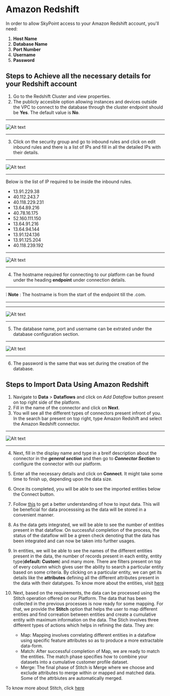 # Amazon Redshift

In order to allow SkyPoint access to your Amazon Redshift account, you'll need:

1. **Host Name**
2. **Database Name**
3. **Port Number**
4. **Username**
5. **Password**

## Steps to Achieve all the necessary details for your Redshift account

1. Go to the Redshift Cluster and view properties.
2. The publicly accesible option allowing instances and devices outside the VPC to connect to the database through the cluster endpoint should be **Yes**. The default value is **No**.

---

![Alt text](https://github.com/skypointcloud/platform/blob/master/docs/doc_snippets/redshiftstep2.png?raw=true)

---

3. Click on the security group and go to inbound rules and click on edit inbound rules and there is a list of IPs and fill in all the detailed IPs with their details.

---

![Alt text](https://github.com/skypointcloud/platform/blob/master/docs/doc_snippets/redshiftstep3.png?raw=true)

---

Below is the list of IP required to be inside the inbound rules.
- 13.91.229.38
- 40.112.243.7
- 40.118.229.231
- 13.64.89.216
- 40.78.16.175
- 52.160.111.150
- 13.64.91.216
- 13.64.94.144
- 13.91.124.136
- 13.91.125.204
- 40.118.239.192

---

![Alt text](https://github.com/skypointcloud/platform/blob/master/docs/doc_snippets/redshiftstep4.png?raw=true)

---

4. The hostname required for connecting to our platform can be found under the heading **endpoint** under connection details.

---

:grey_exclamation: **Note** : The hostname is from the start of the endpoint till the .com.

---

---

![Alt text](https://github.com/skypointcloud/platform/blob/master/docs/doc_snippets/redshiftstep5.png?raw=true)

---

5. The database name, port and username can be extrated under the database configuration section.

---

![Alt text](https://github.com/skypointcloud/platform/blob/master/docs/doc_snippets/redshiftstep6.png?raw=true)

---

6. The password is the same that was set during the creation of the database.

## Steps to Import Data Using Amazon Redshift

1. Navigate to **Data** > **Dataflows** and click on *Add Dataflow* button present on top right side of the platform.
2. Fill in the name of the connector and click on **Next**.
3. You will see all the different types of connectors present infront of you. In the search bar present on top right, type Amazon Redshift and select the Amazon Redshift connector.

---

![Alt text](https://github.com/skypointcloud/platform/blob/develop/docs/doc_snippets/redshiftstep1.PNG?raw=true)

---

4. Next, fill in the display name and type in a breif description about the connector in the ***general section*** and then go to ***Connector Section*** to configure the connector with our platform.
5. Enter all the necessary details and click on **Connect**. It might take some time to finish up, depending upon the data size.
6. Once its completed, you will be able to see the imported entities below the Connect button.
7. Follow [this](https://skypointcdpdocs.z22.web.core.windows.net/docs/dataflows.html) to get a better understanding of how to input data. This will be beneficial for data processsing as the data will be stored in a convenient manner. 
8. As the data gets integrated, we will be able to see the number of entities present in that dataflow. On successful completion of the process, the status of the dataflow will be a green check denoting that the data has been integrated and can now be taken into further usages.

9. In entities, we will be able to see the names of the different entities present in the data, the number of records present in each entity, entity type(**default: Custom**) and many more. There are filters present on top of every column which gives user the ability to search a particular entity based on some criteria. By clicking on a particular entity, we can get its details like the **attributes** defining all the different attributes present in the data with their datatypes. To know more about the entities, visit [here](https://skypointcdpdocs.z22.web.core.windows.net/docs/entities.html)

10. Next, based on the requirements, the data can be processed using the Stitch operation offered on our Platform. The data that has been collected in the previous processes is now ready for some mapping. For that, we provide the **Stitch** option that helps the user to map different entities and find correation between entities and create a cumulative entity with maximum information on the data. The Stich involves three different types of actions which helps in refining the data. They are:
    - Map: Mapping involves correlating different entities in a dataflow using specific feature attributes so as to produce a more extractable data-form.
    - Match: After successful completion of Map, we are ready to match the entities. The match phase specifies how to combine your datasets into a cumulative customer profile dataset. 
    - Merge: The final phase of Stitch is Merge where we choose and exclude attributes to merge within or mapped and matched data. Some of the attrbiutes are automatically merged.

To know more about Stitch, click [here](https://skypointcdpdocs.z22.web.core.windows.net/docs/stitch.html)
